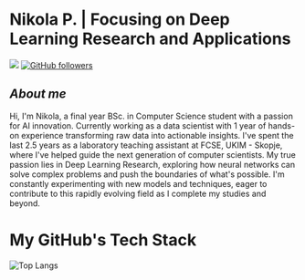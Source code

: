 # Nikola P. |  Focusing on Deep Learning Research and Applications

<img src="https://komarev.com/ghpvc/?username=NikolaP454"/> [![GitHub followers](https://img.shields.io/github/followers/NikolaP454.svg?style=social&label=Follow)](https://github.com/NikolaP454?tab=followers)<br/>

## ***About me***

Hi, I'm Nikola, a final year BSc. in Computer Science student with a passion for AI innovation. Currently working as a data scientist with 1 year of hands-on experience transforming raw data into actionable insights. I've spent the last 2.5 years as a laboratory teaching assistant at FCSE, UKIM - Skopje, where I've helped guide the next generation of computer scientists. My true passion lies in Deep Learning Research, exploring how neural networks can solve complex problems and push the boundaries of what's possible. I'm constantly experimenting with new models and techniques, eager to contribute to this rapidly evolving field as I complete my studies and beyond.

# My GitHub's Tech Stack
![Top Langs](https://github-readme-stats.vercel.app/api/top-langs/?username=NikolaP454&langs_count=12&layout=compact)
